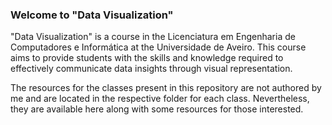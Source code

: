 ### Welcome to "Data Visualization"

"Data Visualization" is a course in the Licenciatura em Engenharia de Computadores e Informática at the Universidade de Aveiro. This course aims to provide students with the skills and knowledge required to effectively communicate data insights through visual representation.

The resources for the classes present in this repository are not authored by me and are located in the respective folder for each class. Nevertheless, they are available here along with some resources for those interested.